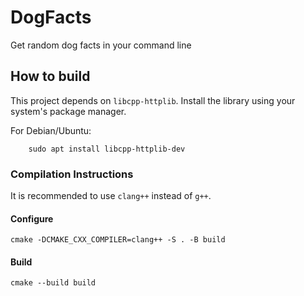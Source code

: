 # DogFacts

Get random dog facts in your command line

## How to build

This project depends on `libcpp-httplib`. Install the library using your system's package manager.

For Debian/Ubuntu:

```[bash]
    sudo apt install libcpp-httplib-dev
```

### Compilation Instructions

It is recommended to use `clang++` instead of `g++`.

#### Configure

```
cmake -DCMAKE_CXX_COMPILER=clang++ -S . -B build
```

#### Build

```
cmake --build build
```

